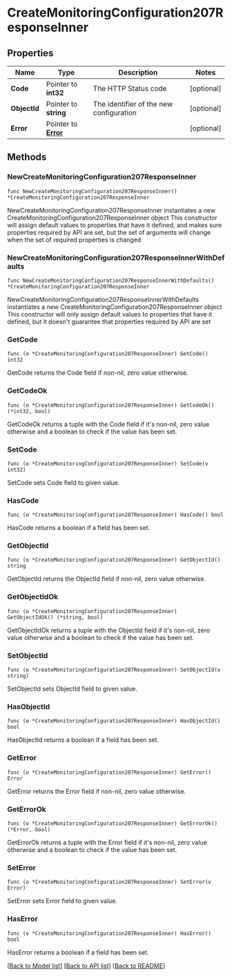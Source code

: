 # CreateMonitoringConfiguration207ResponseInner

## Properties

Name | Type | Description | Notes
------------ | ------------- | ------------- | -------------
**Code** | Pointer to **int32** | The HTTP Status code | [optional] 
**ObjectId** | Pointer to **string** | The identifier of the new configuration | [optional] 
**Error** | Pointer to [**Error**](Error.md) |  | [optional] 

## Methods

### NewCreateMonitoringConfiguration207ResponseInner

`func NewCreateMonitoringConfiguration207ResponseInner() *CreateMonitoringConfiguration207ResponseInner`

NewCreateMonitoringConfiguration207ResponseInner instantiates a new CreateMonitoringConfiguration207ResponseInner object
This constructor will assign default values to properties that have it defined,
and makes sure properties required by API are set, but the set of arguments
will change when the set of required properties is changed

### NewCreateMonitoringConfiguration207ResponseInnerWithDefaults

`func NewCreateMonitoringConfiguration207ResponseInnerWithDefaults() *CreateMonitoringConfiguration207ResponseInner`

NewCreateMonitoringConfiguration207ResponseInnerWithDefaults instantiates a new CreateMonitoringConfiguration207ResponseInner object
This constructor will only assign default values to properties that have it defined,
but it doesn't guarantee that properties required by API are set

### GetCode

`func (o *CreateMonitoringConfiguration207ResponseInner) GetCode() int32`

GetCode returns the Code field if non-nil, zero value otherwise.

### GetCodeOk

`func (o *CreateMonitoringConfiguration207ResponseInner) GetCodeOk() (*int32, bool)`

GetCodeOk returns a tuple with the Code field if it's non-nil, zero value otherwise
and a boolean to check if the value has been set.

### SetCode

`func (o *CreateMonitoringConfiguration207ResponseInner) SetCode(v int32)`

SetCode sets Code field to given value.

### HasCode

`func (o *CreateMonitoringConfiguration207ResponseInner) HasCode() bool`

HasCode returns a boolean if a field has been set.

### GetObjectId

`func (o *CreateMonitoringConfiguration207ResponseInner) GetObjectId() string`

GetObjectId returns the ObjectId field if non-nil, zero value otherwise.

### GetObjectIdOk

`func (o *CreateMonitoringConfiguration207ResponseInner) GetObjectIdOk() (*string, bool)`

GetObjectIdOk returns a tuple with the ObjectId field if it's non-nil, zero value otherwise
and a boolean to check if the value has been set.

### SetObjectId

`func (o *CreateMonitoringConfiguration207ResponseInner) SetObjectId(v string)`

SetObjectId sets ObjectId field to given value.

### HasObjectId

`func (o *CreateMonitoringConfiguration207ResponseInner) HasObjectId() bool`

HasObjectId returns a boolean if a field has been set.

### GetError

`func (o *CreateMonitoringConfiguration207ResponseInner) GetError() Error`

GetError returns the Error field if non-nil, zero value otherwise.

### GetErrorOk

`func (o *CreateMonitoringConfiguration207ResponseInner) GetErrorOk() (*Error, bool)`

GetErrorOk returns a tuple with the Error field if it's non-nil, zero value otherwise
and a boolean to check if the value has been set.

### SetError

`func (o *CreateMonitoringConfiguration207ResponseInner) SetError(v Error)`

SetError sets Error field to given value.

### HasError

`func (o *CreateMonitoringConfiguration207ResponseInner) HasError() bool`

HasError returns a boolean if a field has been set.


[[Back to Model list]](../README.md#documentation-for-models) [[Back to API list]](../README.md#documentation-for-api-endpoints) [[Back to README]](../README.md)



